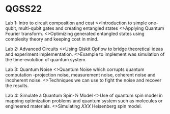 # QGSS22
Lab 1: Intro to circuit composition and cost
<>Introduction to simple one-qubit, multi-qubit gates and creating entangled states
<>Applying Quantum Fourier transform.
<>Optimizing generated entangled states using complexity theory and keeping cost in mind.

Lab 2: Advanced Circuits
<>Using Qiskit Opflow to bridge theoretical ideas and experiment implementation.
<>Example to implement was simulation of the time-evolution of quantum system.

Lab 3: Quantum Noise
<>Quantum Noise which corrupts quantum computation -projection noise, measurement noise, coherent noise and incoherent noise.
<>Techniques we can use to fight the noise and recover the results.

Lab 4:  Simulate a Quantum Spin-½ Model 
<>Use of quantum spin model in mapping optimization problems and quantum system such as molecules or engineered materials.
<>Simulating 𝑋𝑋𝑋 Heisenberg spin model.
